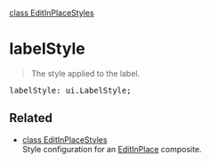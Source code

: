 [class EditInPlaceStyles](EditInPlaceStyles.md)

# labelStyle

> The style applied to the label.

<pre class="docgen_signature">labelStyle: ui.LabelStyle;</pre>

## Related

- [<!--{ref:class}-->class EditInPlaceStyles](EditInPlaceStyles.md) \
    Style configuration for an [EditInPlace](EditInPlace.md) composite.
